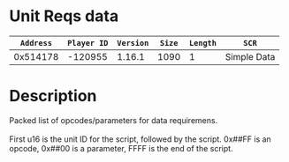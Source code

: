 # Unit Reqs data

| `Address` | `Player ID` | `Version` | `Size` | `Length` | `SCR` |
| ---------- | ----------- | --------- | ------ | -------- | ---- |
| 0x514178 | -120955 | 1.16.1 | 1090 | 1 | Simple Data |

# Description

Packed list of opcodes/parameters for data requiremens.<br><br>First u16 is the unit ID for the script, followed by the script. 0x##FF is an opcode, 0x##00 is a parameter, FFFF is the end of the script.